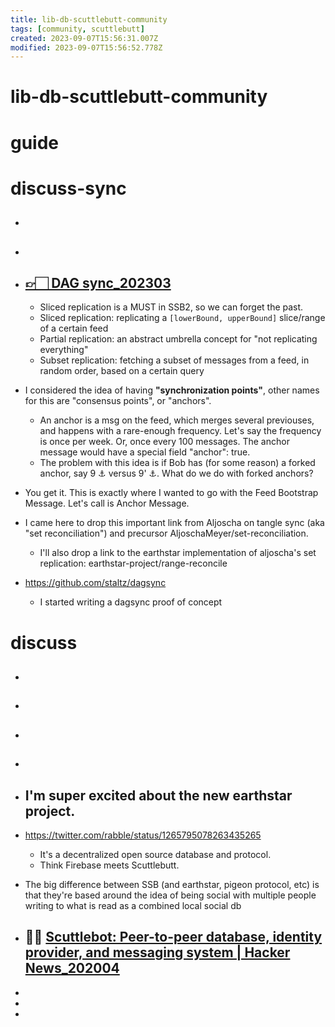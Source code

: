 ```yaml
---
title: lib-db-scuttlebutt-community
tags: [community, scuttlebutt]
created: 2023-09-07T15:56:31.007Z
modified: 2023-09-07T15:56:52.778Z
---
```


# lib-db-scuttlebutt-community

# guide

# discuss-sync
- ## 

- ## 

- ## [👉🏻 DAG sync_202303](https://github.com/ssbc/ssb2-discussion-forum/issues/10)
  - Sliced replication is a MUST in SSB2, so we can forget the past.
  - Sliced replication: replicating a `[lowerBound, upperBound]` slice/range of a certain feed
  - Partial replication: an abstract umbrella concept for "not replicating everything"
  - Subset replication: fetching a subset of messages from a feed, in random order, based on a certain query

- I considered the idea of having **"synchronization points"**, other names for this are "consensus points", or "anchors".
  - An anchor is a msg on the feed, which merges several previouses, and happens with a rare-enough frequency. Let's say the frequency is once per week. Or, once every 100 messages. The anchor message would have a special field "anchor": true.
  - The problem with this idea is if Bob has (for some reason) a forked anchor, say 9 ⚓ versus 9' ⚓. What do we do with forked anchors?

- You get it. This is exactly where I wanted to go with the Feed Bootstrap Message. Let's call is Anchor Message.

- I came here to drop this important link from Aljoscha on tangle sync (aka "set reconciliation") and precursor AljoschaMeyer/set-reconciliation.
  - I'll also drop a link to the earthstar implementation of aljoscha's set replication: earthstar-project/range-reconcile

- https://github.com/staltz/dagsync
  - I started writing a dagsync proof of concept
# discuss
- ## 

- ## 

- ## 

- ## 

- ## I'm super excited about the new earthstar project.
- https://twitter.com/rabble/status/1265795078263435265
  - It's a decentralized open source database and protocol. 
  - Think Firebase meets Scuttlebutt.
- The big difference between SSB (and earthstar, pigeon protocol, etc) is that they're based around the idea of being social with multiple people writing to what is read as a combined local social db

- ## 🚀🔥 [Scuttlebot: Peer-to-peer database, identity provider, and messaging system | Hacker News_202004](https://news.ycombinator.com/item?id=22909984)
- 
- 
- 
